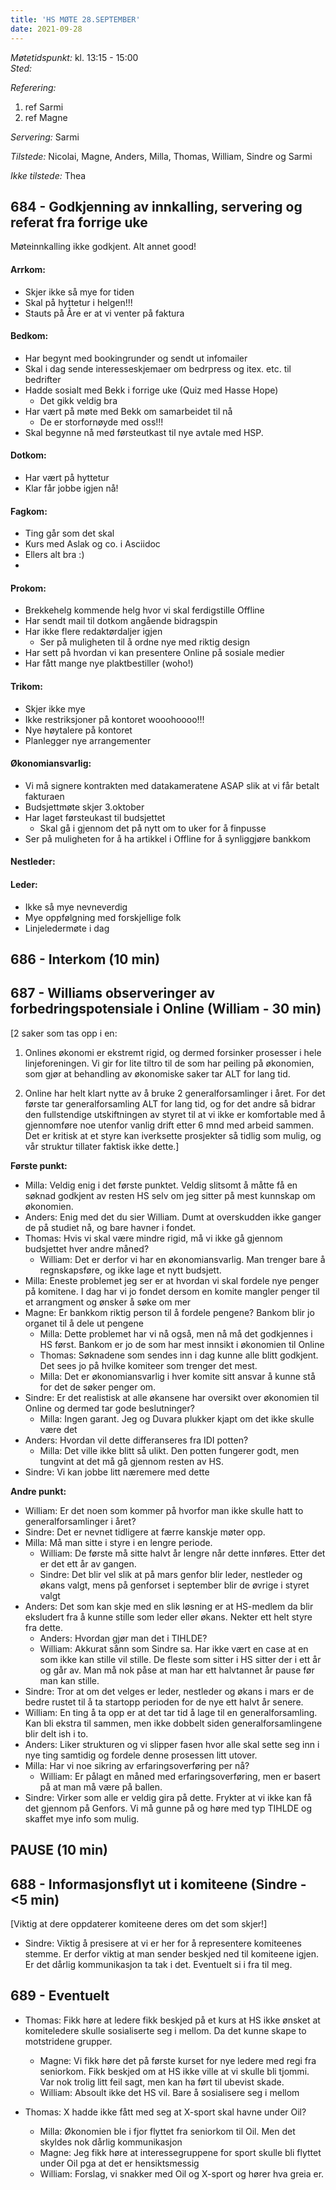 ```yaml
---
title: 'HS MØTE 28.SEPTEMBER'
date: 2021-09-28
---
```


*Møtetidspunkt:* kl. 13:15 - 15:00  
*Sted:* 

*Referering:*  
1. ref Sarmi    
2. ref Magne  

*Servering:* Sarmi  

*Tilstede:*  Nicolai, Magne, Anders, Milla, Thomas, William, Sindre og Sarmi

*Ikke tilstede:*  Thea



## 684 - Godkjenning av innkalling, servering og referat fra forrige uke  
Møteinnkalling ikke godkjent. Alt annet good!


#### Arrkom:  
- Skjer ikke så mye for tiden
- Skal på hyttetur i helgen!!!
- Stauts på Åre er at vi venter på faktura
    
#### Bedkom:  
- Har begynt med bookingrunder og sendt ut infomailer
- Skal i dag sende interesseskjemaer om bedrpress og itex. etc. til bedrifter
- Hadde sosialt med Bekk i forrige uke (Quiz med Hasse Hope)
    - Det gikk veldig bra
- Har vært på møte med Bekk om samarbeidet til nå
    - De er storfornøyde med oss!!!
- Skal begynne nå med førsteutkast til nye avtale med HSP.

#### Dotkom:  
- Har vært på hyttetur
- Klar får jobbe igjen nå!
#### Fagkom: 
- Ting går som det skal
- Kurs med Aslak og co. i Asciidoc
- Ellers alt bra :)
- 
#### Prokom:  
- Brekkehelg kommende helg hvor vi skal ferdigstille Offline
- Har sendt mail til dotkom angående bidragspin
- Har ikke flere redaktørdaljer igjen
    - Ser på muligheten til å ordne nye med riktig design
- Har sett på hvordan vi kan presentere Online på sosiale medier
- Har fått mange nye plaktbestiller (woho!)

#### Trikom:  
- Skjer ikke mye
- Ikke restriksjoner på kontoret wooohoooo!!!
- Nye høytalere på kontoret
- Planlegger nye arrangementer
#### Økonomiansvarlig: 
- Vi må signere kontrakten med datakameratene ASAP slik at vi får betalt fakturaen
- Budsjettmøte skjer 3.oktober
- Har laget førsteukast til budsjettet
    - Skal gå i gjennom det på nytt om to uker for å finpusse
- Ser på muligheten for å ha artikkel i Offline for å synliggjøre bankkom

#### Nestleder:  

#### Leder:  
- Ikke så mye nevneverdig
- Mye oppfølgning med forskjellige folk
- Linjeledermøte i dag

## 686 - Interkom (10 min)  


## 687 - Williams observeringer av forbedringspotensiale i Online (William - 30 min)  
[2 saker som tas opp i en:  

1. Onlines økonomi er ekstremt rigid, og dermed forsinker prosesser i hele linjeforeningen. Vi gir for lite tiltro til de som har peiling på økonomien, som gjør at behandling av økonomiske saker tar ALT for lang tid.  


2. Online har helt klart nytte av å bruke 2 generalforsamlinger i året. For det første tar generalforsamling ALT for lang tid, og for det andre så bidrar den fullstendige utskiftningen av styret til at vi ikke er komfortable med å gjennomføre noe utenfor vanlig drift etter 6 mnd med arbeid sammen. Det er kritisk at et styre kan iverksette prosjekter så tidlig som mulig, og vår struktur tillater faktisk ikke dette.]  

**Første punkt:**

- Milla: Veldig enig i det første punktet. Veldig slitsomt å måtte få en søknad godkjent av resten HS selv om jeg sitter på mest kunnskap om økonomien.  
- Anders: Enig med det du sier William. Dumt at overskudden ikke ganger de på studiet nå, og bare havner i fondet.
- Thomas: Hvis vi skal være mindre rigid, må vi ikke gå gjennom budsjettet hver andre måned?
    - William: Det er derfor vi har en økonomiansvarlig. Man trenger bare å regnskapsføre, og ikke lage et nytt budsjett. 
- Milla: Eneste problemet jeg ser er at hvordan vi skal fordele nye penger på komitene. I dag har vi jo fondet dersom en komite mangler penger til et arrangment og ønsker å søke om mer 
- Magne: Er  bankkom riktig person til å fordele pengene? Bankom blir jo organet til å dele ut pengene
    - Milla: Dette problemet har vi nå også, men nå må det godkjennes i HS først. Bankom er jo de som har mest innsikt i økonomien til Online
    - Thomas: Søknadene som sendes inn i dag kunne alle blitt godkjent. Det sees jo på hvilke komiteer som trenger det mest.
    - Milla: Det er økonomiansvarlig i hver komite sitt ansvar å kunne stå for det de søker penger om. 
- Sindre: Er det realistisk at alle økansene har oversikt over økonomien til Online og dermed tar gode beslutninger?
    - Milla: Ingen garant. Jeg og Duvara plukker kjapt om det ikke skulle være det
- Anders: Hvordan vil dette differanseres fra IDI potten?
    - Milla: Det ville ikke blitt så ulikt. Den potten fungerer godt, men tungvint at det må gå gjennom resten av HS.
- Sindre: Vi kan jobbe litt næremere med dette 

 **Andre punkt:**

- William: Er det noen som kommer på hvorfor man ikke skulle hatt to generalforsamlinger i året?
- Sindre: Det er nevnet tidligere at færre kanskje møter opp.
- Milla: Må man sitte i styre i en lengre periode.
    - William: De første må sitte halvt år lengre når dette innføres. Etter det er det ett år av gangen.
    - Sindre: Det blir vel slik at på mars genfor blir leder, nestleder og økans valgt, mens på genforset i september blir de øvrige i styret valgt
- Anders: Det som kan skje med en slik løsning er at HS-medlem da blir eksludert fra å kunne stille som leder eller økans. Nekter ett helt styre fra dette.
    - Anders: Hvordan gjør man det i TIHLDE?
    - William: Akkurat sånn som Sindre sa. Har ikke vært en case at en som ikke kan stille vil stille. De fleste som sitter i HS sitter der i ett år og går av. Man må nok påse at man har ett halvtannet år pause før man kan stille.
- Sindre: Tror at om det velges er leder, nestleder og økans i mars er de bedre rustet til å ta startopp perioden for de nye ett halvt år senere.
- William: En ting å ta opp er at det tar tid å lage til en generalforsamling. Kan bli ekstra til sammen, men ikke dobbelt siden generalforsamlingene blir delt ish i to.
- Anders: Liker strukturen og vi slipper fasen hvor alle skal sette seg inn i nye ting samtidig og fordele denne prosessen litt utover.
- Milla: Har vi noe sikring av erfaringsoverføring per nå?
    - William: Er pålagt en måned med erfaringsoverføring, men er basert på at man må være på ballen.
- Sindre: Virker som alle er veldig gira på dette. Frykter at vi ikke kan få det gjennom på Genfors. Vi må gunne på og høre med typ TIHLDE og skaffet mye info som mulig. 

## PAUSE (10 min)  

## 688 - Informasjonsflyt ut i komiteene (Sindre - <5 min)   
[Viktig at dere oppdaterer komiteene deres om det som skjer!] 
 
- Sindre: Viktig å presisere at vi er her for å representere komiteenes stemme. Er derfor viktig at man sender beskjed ned til komiteene igjen. Er det dårlig kommunikasjon ta tak i det. Eventuelt si i fra til meg.
## 689 - Eventuelt  
- Thomas: Fikk høre at ledere fikk beskjed på et kurs at HS ikke ønsket at komiteledere skulle sosialiserte seg i mellom. Da det kunne skape to motstridene grupper.
    - Magne: Vi fikk høre det på første kurset for nye ledere med regi fra seniorkom. Fikk beskjed om at HS ikke ville at vi skulle bli tjommi. Var nok trolig litt feil sagt, men kan ha ført til ubevist skade.
    - William: Absoult ikke det HS vil. Bare å sosialisere seg i mellom
    


- Thomas: X  hadde ikke fått med seg at X-sport skal havne under Oil?
    - Milla: Økonomien ble i fjor flyttet fra seniorkom til Oil. Men det skyldes nok dårlig kommunikasjon
    - Magne: Jeg fikk høre at interessegruppene for sport skulle bli flyttet under Oil pga at det er hensiktsmessig
    - William: Forslag, vi snakker med Oil og X-sport og hører hva greia er.
